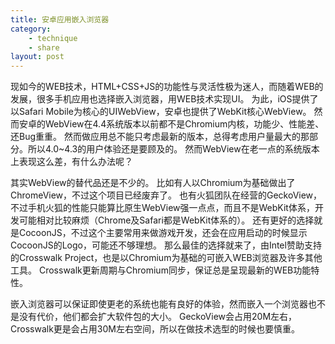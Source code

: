 ```yaml
---
title: 安卓应用嵌入浏览器
category: 
    - technique
    - share
layout: post
---
```

现如今的WEB技术，HTML+CSS+JS的功能性与灵活性极为迷人，而随着WEB的发展，很多手机应用也选择嵌入浏览器，用WEB技术实现UI。
为此，iOS提供了以Safari Mobile为核心的UIWebView，安卓也提供了WebKit核心WebView。
然而安卓的WebView在4.4系统版本以前都不是Chromium内核，功能少、性能差、还Bug重重。
然而做应用总不能只考虑最新的版本，总得考虑用户量最大的那部分。所以4.0~4.3的用户体验还是要顾及的。
然而WebView在老一点的系统版本上表现这么差，有什么办法呢？

其实WebView的替代品还是不少的。
比如有人以Chromium为基础做出了ChromeView，不过这个项目已经废弃了。
也有火狐团队在经营的GeckoView，不过手机火狐的性能只能算比原生WebView强一点点，而且不是WebKit体系，开发可能相对比较麻烦（Chrome及Safari都是WebKit体系的）。
还有更好的选择就是CocoonJS，不过这个主要常用来做游戏开发，还会在应用启动的时候显示CocoonJS的Logo，可能还不够理想。
那么最佳的选择就来了，由Intel赞助支持的Crosswalk Project，也是以Chromium为基础的可嵌入WEB浏览器及许多其他工具。
Crosswalk更新周期与Chromium同步，保证总是呈现最新的WEB功能特性。

嵌入浏览器可以保证即使更老的系统也能有良好的体验，然而嵌入一个浏览器也不是没有代价，他们都会扩大软件包的大小。
GeckoView会占用20M左右，Crosswalk更是会占用30M左右空间，所以在做技术选型的时候也要慎重。
